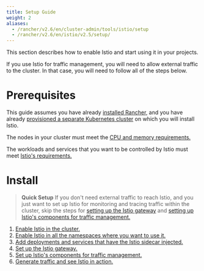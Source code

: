 ```yaml
---
title: Setup Guide
weight: 2
aliases:
  - /rancher/v2.6/en/cluster-admin/tools/istio/setup
  - /rancher/v2.6/en/istio/v2.5/setup/
---
```


This section describes how to enable Istio and start using it in your projects.

If you use Istio for traffic management, you will need to allow external traffic to the cluster. In that case, you will need to follow all of the steps below.

# Prerequisites

This guide assumes you have already [installed Rancher,]({{<baseurl>}}/rancher/v2.6/en/installation) and you have already [provisioned a separate Kubernetes cluster]({{<baseurl>}}/rancher/v2.6/en/cluster-provisioning) on which you will install Istio.

The nodes in your cluster must meet the [CPU and memory requirements.]({{<baseurl>}}/rancher/v2.6/en/cluster-admin/tools/istio/resources/)

The workloads and services that you want to be controlled by Istio must meet [Istio's requirements.](https://istio.io/docs/setup/additional-setup/requirements/)


# Install

> **Quick Setup** If you don't need external traffic to reach Istio, and you just want to set up Istio for monitoring and tracing traffic within the cluster, skip the steps for [setting up the Istio gateway]({{<baseurl>}}/rancher/v2.6/en/cluster-admin/tools/istio/setup/gateway) and [setting up Istio's components for traffic management.]({{<baseurl>}}/rancher/v2.6/en/cluster-admin/tools/istio/setup/set-up-traffic-management)

1. [Enable Istio in the cluster.]({{<baseurl>}}/rancher/v2.6/en/cluster-admin/tools/istio/setup/enable-istio-in-cluster)
1. [Enable Istio in all the namespaces where you want to use it.]({{<baseurl>}}/rancher/v2.6/en/cluster-admin/tools/istio/setup/enable-istio-in-namespace)
1. [Add deployments and services that have the Istio sidecar injected.]({{<baseurl>}}/rancher/v2.6/en/cluster-admin/tools/istio/setup/deploy-workloads)
1. [Set up the Istio gateway. ]({{<baseurl>}}/rancher/v2.6/en/cluster-admin/tools/istio/setup/gateway)
1. [Set up Istio's components for traffic management.]({{<baseurl>}}/rancher/v2.6/en/cluster-admin/tools/istio/setup/set-up-traffic-management)
1. [Generate traffic and see Istio in action.]({{<baseurl>}}/rancher/v2.6/en/istio/v2.5/setup/view-traffic/ )
